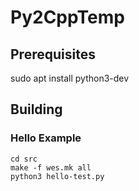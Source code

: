 # Py2CppTemp

## Prerequisites
sudo apt install python3-dev

## Building
### Hello Example
```shell
cd src
make -f wes.mk all
python3 hello-test.py
```
